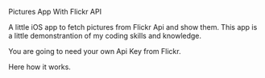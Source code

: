 Pictures App With Flickr API

A little iOS app to fetch pictures from Flickr Api and show them.
This app is a little demonstrantion of my coding skills and knowledge. 

You are going to need your own Api Key from Flickr.

Here how it works.


